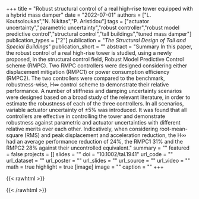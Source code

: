 +++
title = "Robust structural control of a real high-rise tower equipped with a hybrid mass damper"
date = "2022-07-01"
authors = ["L. Koutsoloukas","N. Nikitas","P. Aristidou"]
tags = ["actuator uncertainty","parametric uncertainty","robust controller","robust model predictive control","structural control","tall buildings","tuned mass damper"]
publication_types = ["2"]
publication = "_The Structural Design of Tall and Special Buildings_"
publication_short = ""
abstract = "Summary In this paper, the robust control of a real high-rise tower is studied, using a newly proposed, in the structural control field, Robust Model Predictive Control scheme (RMPC). Two RMPC controllers were designed considering either displacement mitigation (RMPC1) or power consumption efficiency (RMPC2). The two controllers were compared to the benchmark, robustness-wise, H∞ control scheme to demonstrate their relative performance. A number of stiffness and damping uncertainty scenarios were designed based on a broad study of the relevant literature, in order to estimate the robustness of each of the three controllers. In all scenarios, variable actuator uncertainty of ±5% was introduced. It was found that all controllers are effective in controlling the tower and demonstrate robustness against parametric and actuator uncertainties with different relative merits over each other. Indicatively, when considering root-mean-square (RMS) and peak displacement and acceleration reduction, the H∞ had an average performance reduction of 24%, the RMPC1 31% and the RMPC2 28% against their uncontrolled equivalent."
summary = ""
featured = false
projects = []
slides = ""
doi = "10.1002/tal.1941"
url_code = ""
url_dataset = ""
url_poster = ""
url_slides = ""
url_source = ""
url_video = ""
math = true
highlight = true
[image]
image = ""
caption = ""
+++

{{< rawhtml >}}
<div data-badge-details="right" data-badge-type="medium-donut" data-doi="10.1002/tal.1941" data-hide-no-mentions="true" class="altmetric-embed"></div>
{{< /rawhtml >}}
